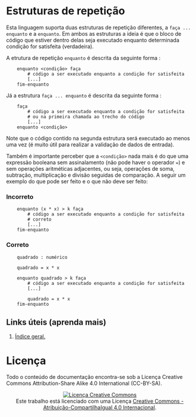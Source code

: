 # Estruturas de repetição

Esta linguagem suporta duas estruturas de repetição diferentes, a `faça ... enquanto` e a `enquanto`. Em ambos as estruturas a ideia é que o bloco de código que estiver dentro delas seja executado enquanto determinada condição for satisfeita (verdadeira).

A etrutura de repetição `enquanto` é descrita da seguinte forma :

```
	enquanto <condição> faça
		# código a ser executado enquanto a condição for satisfeita
		[...]
	fim-enquanto
```

Já a estrutura `faça ... enquanto` é descrita da seguinte forma :

```
	faça
		# código a ser executado enquanto a condição for satisfeita
		# ou na primeira chamada ao trecho do código
		[...]
	enquanto <condição>
```

Note que o código contido na segunda estrutura será executado ao menos uma vez (é muito útil para realizar a validação de dados de entrada).

Também é importante perceber que a `<condição>` nada mais é do que uma expressão booleana sem assinalamento (não pode haver o operador `=`) e sem operações aritméticas adjacentes, ou seja, operações de soma, subtração, multiplicação e divisão seguidas de comparação. A seguir um exemplo do que pode ser feito e o que não deve ser feito:

### Incorreto

```
	enquanto (x * x) > k faça
		# código a ser executado enquanto a condição for satisfeita
		# correto
		[...]
	fim-enquanto
```

### Correto

```
	quadrado : numérico
	
	quadrado = x * x
	
	enquanto quadrado > k faça
		# código a ser executado enquanto a condição for satisfeita
		[...]
		
		quadrado = x * x
	fim-enquanto
```

## Links úteis (aprenda mais)

1. [Índice geral.](../README.md)

# Licença

Todo o conteúdo de documentação encontra-se sob a Licença Creative Commons Attribution-Share Alike 4.0 International (CC-BY-SA).

<p align="center">
	<a rel="license" href="http://creativecommons.org/licenses/by-sa/4.0/"><img alt="Licença Creative Commons" style="border-width:0" src="https://i.creativecommons.org/l/by-sa/4.0/88x31.png" /></a><br />Este trabalho está licenciado com uma Licença <a rel="license" href="http://creativecommons.org/licenses/by-sa/4.0/">Creative Commons - Atribuição-CompartilhaIgual 4.0 Internacional</a>.
</p>
